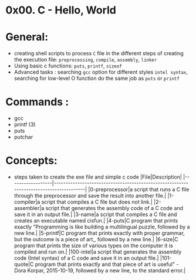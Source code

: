 # 0x00. C - Hello, World
# General: 
- creating shell scripts to process `C` file in the different steps of creating the execution file: `preprocessing`, `compile`, `assembly`, `linker`
- Using basic c functions: `puts`, `printf`, `sizeof`
- Advanced tasks : searching `gcc` option for different styles `intel syntax`, searching for low-level O function do the same job as `puts` or `printf` 
# Commands :
   - gcc
   - printf (3)
   - puts
   - putchar
# Concepts: 
- steps taken to create the exe file and simple c code
|File|Description|
|------------------|---------------------------------------------------------------------------------------|
|0-preprocessor|a script that runs a C file through the preprocessor and save the result into another file.|
|1-compiler|a script that compiles a C file but does not link.|
|2-assembler|a script that generates the assembly code of a C code and save it in an output file.|
|3-name|a script that compiles a C file and creates an executable named cisfun.|
|4-puts|C program that prints exactly "Programming is like building a multilingual puzzle, followed by a new line.|
|5-printf|C program that prints exactly with proper grammar, but the outcome is a piece of art,, followed by a new line.|
|6-size|C program that prints the size of various types on the computer it is compiled and run on.|
|100-intel|a script that generates the assembly code (Intel syntax) of a C code and save it in an output file.|
|101-quote|C program that prints exactly and that piece of art is useful" - Dora Korpar, 2015-10-19, followed by a new line, to the standard error.|
